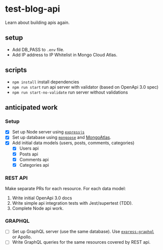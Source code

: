 # test-blog-api

Learn about building apis again.

## setup

- Add DB_PASS to `.env` file.
- Add IP address to IP Whitelist in Mongo Cloud Atlas.

## scripts

- `npm install` install dependencies
- `npm run start` run api server with validator (based on OpenApi 3.0 spec)
- `npm run start-no-validate` run server without validations

## anticipated work

### Setup

- [x] Set up Node server using [`expressjs`](https://github.com/expressjs/expressjs.com)
- [x] Set up database using [`mongoose`]() and [MongoAtlas](https://www.mongodb.com/cloud/atlas).
- [x] Add initial data models (users, posts, comments, categories)
  - [x] Users api
  - [x] Posts api 
  - [x] Comments api 
  - [x] Categories api

### REST API

Make separate PRs for each resource. For each data model:

1. Write initial OpenApi 3.0 docs
2. Write simple api integration tests with Jest/supertest (TDD).
3. Complete Node api work.

### GRAPHQL

- [ ] Set up GraphQL server (use the same database). Use [`express-graphql`](https://github.com/graphql/express-graphql) or Apollo.
- [ ] Write GraphQL queries for the same resources covered by REST api.

